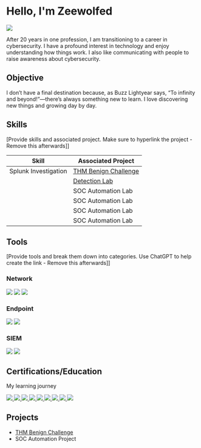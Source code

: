 # Hello, I'm Zeewolfed
<a href="https://www.linkedin.com/in/damien-c-08b07325/" ><img src="https://img.shields.io/badge/-LinkedIn-0072b1?&style=for-the-badge&logo=linkedin&logoColor=white" /></a>

After 20 years in one profession, I am transitioning to a career in cybersecurity. I have a profound interest in technology and enjoy understanding how things work. I also like communicating with people to raise awareness about cybersecurity.

## Objective
I don’t have a final destination because, as Buzz Lightyear says, “To infinity and beyond!”—there’s always something new to learn. I love discovering new things and growing day by day.


## Skills
[Provide skills and associated project. Make sure to hyperlink the project - Remove this afterwards]]

| Skill                                         | Associated Project         |
|-----------------------------------------------|----------------------------|
| Splunk Investigation                          | <a href="https://github.com/Zeewolfed/Benign-THM-Challenge/tree/main">THM Benign Challenge</a>|
|  | <a href="https://google.com">Detection Lab</a>|
|  | SOC Automation Lab|
|  | SOC Automation Lab|
|  | SOC Automation Lab|
|  | SOC Automation Lab|

## Tools
[Provide tools and break them down into categories. Use ChatGPT to help create the link - Remove this afterwards]]

### Network
<div>
    <img src="https://img.shields.io/badge/-Wireshark-1679A7?&style=for-the-badge&logo=Wireshark&logoColor=white" />
    <img src="https://img.shields.io/badge/-Suricata-EF3B2D?&style=for-the-badge&logo=Suricata&logoColor=white" />
    <img src="https://img.shields.io/badge/-Zeek-777BB4?&style=for-the-badge&logo=Zeek&logoColor=white" />
</div>

### Endpoint
<div>
    <img src="https://img.shields.io/badge/-Microsoft_Defender_for_Endpoint-00A4EF?&style=for-the-badge&logo=Microsoft&logoColor=white" />
    <img src="https://img.shields.io/badge/-Velociraptor-4B275F?&style=for-the-badge&logo=Velociraptor&logoColor=white" />
</div>

### SIEM
<div>
    <img src="https://img.shields.io/badge/-Splunk-000000?&style=for-the-badge&logo=Splunk&logoColor=white" />
    <img src="https://img.shields.io/badge/-Elastic-005571?&style=for-the-badge&logo=Elastic&logoColor=white" />
</div>

## Certifications/Education
My learning journey
<div>
<a href="https://www.coursera.org/professional-certificates/google-cybersecurity" target="_blank">
  <img src="https://img.shields.io/badge/-Google%20Cybersecurity%20Professional%20Certificate-4285F4?&style=for-the-badge&logo=Google&logoColor=white" />
</a>
    <a href="https://www.udemy.com/course/complete-linux-training-course-to-get-your-dream-it-job/?couponCode=KEEPLEARNING" target="_blank">
  <img src="https://img.shields.io/badge/-Complete%20Linux%20Training%20Course-EC5252?&style=for-the-badge&logo=Udemy&logoColor=white" />
</a>
<a href="https://www.netacad.com/courses/operating-systems-basics?courseLang=en-US" target="_blank">
  <img src="https://img.shields.io/badge/-Operating%20Systems%20Basics%20Course-1BA0D7?&style=for-the-badge&logo=Cisco&logoColor=white" />
</a>
<a href="https://www.netacad.com/courses/networking-basics?courseLang=en-US" target="_blank">
  <img src="https://img.shields.io/badge/-Networking%20Basics%20Course-1BA0D7?&style=for-the-badge&logo=Cisco&logoColor=white" />
</a>
<a href="https://www.cisco.com/c/en/us/training-events/training-certifications/certifications/associate/ccna.html" target="_blank">
  <img src="https://img.shields.io/badge/-CCNA%20-1BA0D7?&style=for-the-badge&logo=Cisco&logoColor=white" />
</a>
<a href="https://tryhackme.com/r/path/outline/introtocyber" target="_blank">
  <img src="https://img.shields.io/badge/-Intro%20to%20Cybersecurity%20Path-2A2A72?&style=for-the-badge&logo=TryHackMe&logoColor=white" />
</a>
<a href="https://tryhackme.com/r/path/outline/beginner" target="_blank">
  <img src="https://img.shields.io/badge/-Beginner%20Path-2A2A72?&style=for-the-badge&logo=TryHackMe&logoColor=white" />
</a>
<a href="https://tryhackme.com/r/paths" target="_blank">
  <img src="https://img.shields.io/badge/-TryHackMe%20Paths-2A2A72?&style=for-the-badge&logo=TryHackMe&logoColor=white" />
</a>
<a href="https://app.letsdefend.io/path/soc-analyst-learning-path" target="_blank">
  <img src="https://img.shields.io/badge/SOC%20Path%20LetDefend-2A2A72?&style=for-the-badge&logo=LetDefend&logoColor=white" />
</a>




</div>

## Projects
- <a href="https://github.com/Zeewolfed/Benign-THM-Challenge/tree/main">THM Benign Challenge</a>
- SOC Automation Project
